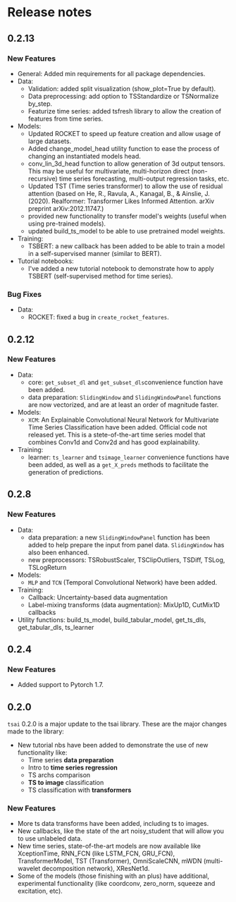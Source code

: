 # Release notes

<!-- do not remove -->


## 0.2.13

### New Features
* General: Added min requirements for all package dependencies.
* Data:
    * Validation: added split visualization (show_plot=True by default).
    * Data preprocessing: add option to TSStandardize or TSNormalize by_step.
    * Featurize time series: added tsfresh library to allow the creation of features from time series.     
* Models: 
    * Updated ROCKET to speed up feature creation and allow usage of large datasets.
    * Added change_model_head utility function to ease the process of changing an instantiated models head.
    * conv_lin_3d_head function to allow generation of 3d output tensors. This may be useful for multivariate, multi-horizon direct (non-recursive) time series forecasting, multi-output regression tasks, etc.
    * Updated TST (Time series transformer) to allow the use of residual attention (based on He, R., Ravula, A., Kanagal, B., & Ainslie, J. (2020). Realformer: Transformer Likes Informed Attention. arXiv preprint arXiv:2012.11747.)
    * provided new functionality to transfer model's weights (useful when using pre-trained models). 
    * updated build_ts_model to be able to use pretrained model weights.
* Training:
    * TSBERT: a new callback has been added to be able to train a model in a self-supervised manner (similar to BERT).
* Tutorial notebooks: 
    * I've added a new tutorial notebook to demonstrate how to apply TSBERT (self-supervised method for time series).

### Bug Fixes
* Data: 
    * ROCKET: fixed a bug in `create_rocket_features`.

    

## 0.2.12

### New Features

* Data: 
    * core: `get_subset_dl` and `get_subset_dls`convenience function have been added.
    * data preparation: `SlidingWindow` and `SlidingWindowPanel` functions are now vectorized, and are at least an order of magnitude faster. 
* Models: 
    * `XCM`: An Explainable Convolutional Neural Network for Multivariate Time Series Classification have been added. Official code not released yet. This is a stete-of-the-art time series model that combines Conv1d and Conv2d and has good explainability.
* Training:
    * learner: `ts_learner` and `tsimage_learner` convenience functions have been added, as well as a `get_X_preds` methods to facilitate the generation of predictions.


## 0.2.8

### New Features

* Data: 
    * data preparation: a new `SlidingWindowPanel` function has been added to help prepare the input from panel data. `SlidingWindow` has also been enhanced.
    * new preprocessors: TSRobustScaler, TSClipOutliers, TSDiff, TSLog, TSLogReturn
* Models: 
    * `MLP` and `TCN` (Temporal Convolutional Network) have been added.
* Training:
    * Callback: Uncertainty-based data augmentation
    * Label-mixing transforms (data augmentation): MixUp1D, CutMix1D callbacks
* Utility functions: build_ts_model, build_tabular_model, get_ts_dls, get_tabular_dls, ts_learner


## 0.2.4

### New Features

* Added support to Pytorch 1.7.


## 0.2.0

`tsai` 0.2.0 is a major update to the tsai library. These are the major changes made to the library:

* New tutorial nbs have been added to demonstrate the use of new functionality like: 
    * Time series **data preparation**
    * Intro to **time series regression**
    * TS archs comparison
    * **TS to image** classification
    * TS classification with **transformers**
    
### New Features
* More ts data transforms have been added, including ts to images.
* New callbacks, like the state of the art noisy_student that will allow you to use unlabeled data.
* New time series, state-of-the-art models are now available like XceptionTime, RNN_FCN (like LSTM_FCN, GRU_FCN), TransformerModel, TST (Transformer), OmniScaleCNN, mWDN (multi-wavelet decomposition network), XResNet1d.
* Some of the models (those finishing with an plus) have additional, experimental functionality (like coordconv, zero_norm, squeeze and excitation, etc).